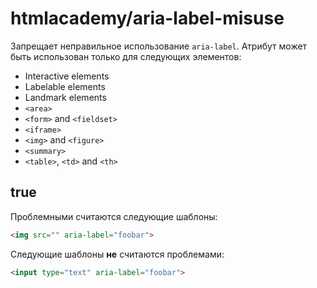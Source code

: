 # htmlacademy/aria-label-misuse

Запрещает неправильное использование `aria-label`. Атрибут может быть использован только для следующих элементов:

- Interactive elements
- Labelable elements
- Landmark elements
- `<area>`
- `<form>` and `<fieldset>`
- `<iframe>`
- `<img>` and `<figure>`
- `<summary>`
- `<table>`, `<td>` and `<th>`

## true

Проблемными считаются следующие шаблоны:
```html
<img src="" aria-label="foobar">
```

Следующие шаблоны **не** считаются проблемами:
```html
<input type="text" aria-label="foobar">
```
